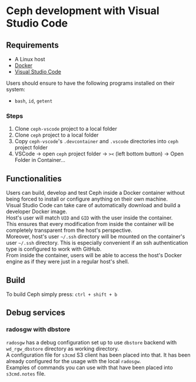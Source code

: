# Ceph development with Visual Studio Code

## Requirements

- A Linux host
- [Docker](https://docs.docker.com/)
- [Visual Studio Code](https://code.visualstudio.com/)

Users should ensure to have the following programs installed on their system:  

- `bash`, `id`, `getent`

### Steps

1. Clone `ceph-vscode` project to a local folder
2. Clone `ceph` project to a local folder
3. Copy `ceph-vscode`'s `.devcontainer` and `.vscode` directories into `ceph` project folder
4. VSCode -> open `ceph` project folder -> `><` (left bottom button) -> Open Folder in Container...

## Functionalities

Users can build, develop and test Ceph inside a Docker container without being forced to install or configure anything on their own machine.  
Visual Studio Code can take care of automatically download and build a developer Docker image.  
Host's user will match `UID` and `GID` with the user inside the container.  
This ensures that every modification from inside the container will be completely transparent from the host's perspective.  
Moreover, host's user `~/.ssh` directory will be mounted on the container's user `~/.ssh` directory. This is especially convenient if an ssh authentication type is configured to work with GitHub.  
From inside the container, users will be able to access the host's Docker engine as if they were just in a regular host's shell.  

## Build

To build Ceph simply press: `ctrl + shift + b`  

## Debug services

### radosgw with dbstore

`radosgw` has a debug configuration set up to use `dbstore` backend with `wd_rgw_dbstore` directory as working directory.  
A configuration file for `s3cmd` S3 client has been placed into that. It has been already configured for the usage with the local `radosgw`.  
Examples of commands you can use with that have been placed into `s3cmd.notes` file.
